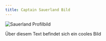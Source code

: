```yaml
---
title: Captain Sauerland Bild
---
```



![Sauerland Profilbild](captainsauerland.github.io/assets/images/Profilbild3.jpg)

Über diesem Text befindet sich ein cooles Bild
